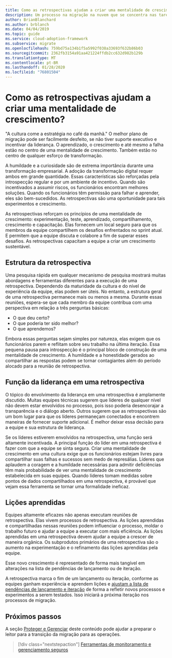 ```yaml
---
title: Como as retrospectivas ajudam a criar uma mentalidade de crescimento?
description: Um processo na migração na nuvem que se concentra nas tarefas de migrar cargas de trabalho para a nuvem.
author: BrianBlanchard
ms.author: brblanch
ms.date: 04/04/2019
ms.topic: guide
ms.service: cloud-adoption-framework
ms.subservice: migrate
ms.openlocfilehash: 759bd75a134b1f5a5992f038a33693f632b86b03
ms.sourcegitcommit: 2362fb3154a91aa421224ffdb2cc632d982b129b
ms.translationtype: MT
ms.contentlocale: pt-BR
ms.lasthandoff: 01/28/2020
ms.locfileid: "76801504"
---
```

<!-- markdownlint-disable MD026 -->

# <a name="how-do-retrospectives-help-build-a-growth-mindset"></a>Como as retrospectivas ajudam a criar uma mentalidade de crescimento?

"A cultura come a estratégia no café da manhã." O melhor plano de migração pode ser facilmente desfeito, se não tiver suporte executivo e incentivar da liderança. O aprendizado, o crescimento e até mesmo a falha estão no centro de uma mentalidade de crescimento. Também estão no centro de qualquer esforço de transformação.

A humildade e a curiosidade são de extrema importância durante uma transformação empresarial. A adoção da transformação digital requer ambos em grande quantidade. Essas características são reforçadas pela introspecção regular e por um ambiente de incentivo. Quando são incentivados a assumir riscos, os funcionários encontram melhores soluções. Quando os funcionários têm permissão para falhar e aprender, eles são bem-sucedidos. As retrospectivas são uma oportunidade para tais experimentos e crescimento.

As retrospectivas reforçam os princípios de uma mentalidade de crescimento: experimentação, teste, aprendizado, compartilhamento, crescimento e capacitação. Elas fornecem um local seguro para que os membros da equipe compartilhem os desafios enfrentados no sprint atual. E permitem que a equipe discuta e colabore a fim de superar esses desafios. As retrospectivas capacitam a equipe a criar um crescimento sustentável.

## <a name="retrospective-structure"></a>Estrutura da retrospectiva

Uma pesquisa rápida em qualquer mecanismo de pesquisa mostrará muitas abordagens e ferramentas diferentes para a execução de uma retrospectiva. Dependendo da maturidade da cultura e do nível de experiência da equipe, elas podem ser úteis. No entanto, a estrutura geral de uma retrospectiva permanece mais ou menos a mesma. Durante essas reuniões, espera-se que cada membro da equipe contribua com uma perspectiva em relação a três perguntas básicas:

- O que deu certo?
- O que poderia ter sido melhor?
- O que aprendemos?

Embora essas perguntas sejam simples por natureza, elas exigem que os funcionários parem e reflitam sobre seu trabalho na última iteração. Essa pequena pausa para introspecção é o principal bloco de construção de uma mentalidade de crescimento. A humildade e a honestidade gerados ao compartilhar as respostas podem se tornar contagiantes além do período alocado para a reunião de retrospectiva.

## <a name="leaderships-role-in-a-retrospective"></a>Função da liderança em uma retrospectiva

O tópico do envolvimento da liderança em uma retrospectiva é amplamente discutido. Muitas equipes técnicas sugerem que líderes de qualquer nível não devem estar envolvidos no processo, pois isso poderia desencorajar a transparência e o diálogo aberto. Outros sugerem que as retrospectivas são um bom lugar para que os líderes permaneçam conectados e encontrem maneiras de fornecer suporte adicional. É melhor deixar essa decisão para a equipe e sua estrutura de liderança.

Se os líderes estiverem envolvidos na retrospectiva, uma função será altamente incentivada. A principal função do líder em uma retrospectiva é fazer com que a equipe se sinta segura. Criar uma mentalidade de crescimento em uma cultura exige que os funcionários estejam livres para compartilhar suas falhas e sucessos sem medo de represálias. Líderes que aplaudem a coragem e a humildade necessárias para admitir deficiências têm mais probabilidade de ver uma mentalidade de crescimento estabelecida em suas equipes. Quando líderes tomam medidas sobre pontos de dados compartilhados em uma retrospectiva, é provável que vejam essa ferramenta se tornar uma formalidade ineficaz.

## <a name="lessons-learned"></a>Lições aprendidas

Equipes altamente eficazes não apenas executam reuniões de retrospectiva. Elas vivem processos de retrospectiva. As lições aprendidas e compartilhadas nessas reuniões podem influenciar o processo, moldar o trabalho futuro e ajudar a equipe a executar com mais eficiência. As lições aprendidas em uma retrospectiva devem ajudar a equipe a crescer de maneira orgânica. Os subprodutos primários de uma retrospectiva são o aumento na experimentação e o refinamento das lições aprendidas pela equipe.

Esse novo crescimento é representado de forma mais tangível em alterações na lista de pendências de lançamento ou de iteração.

A retrospectiva marca o fim de um lançamento ou iteração, conforme as equipes ganham experiência e aprendem lições e [ajustam a lista de pendências de lançamento e iteração](../assess/release-iteration-backlog.md) de forma a refletir novos processos e experimentos a serem testados. Isso iniciará a próxima iteração nos processos de migração.

## <a name="next-steps"></a>Próximos passos

A seção [Proteger e Gerenciar](../secure-and-manage/index.md) deste conteúdo pode ajudar a preparar o leitor para a transição da migração para as operações.

> [!div class="nextstepaction"]
> [Ferramentas de monitoramento e gerenciamento seguros](../secure-and-manage/index.md)
